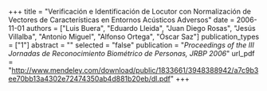 +++
title = "Verificación e Identificación de Locutor con Normalización de Vectores de Características en Entornos Acústicos Adversos"
date = 2006-11-01
authors = ["Luis Buera", "Eduardo Lleida", "Juan Diego Rosas", "Jesús Villalba", "Antonio Miguel", "Alfonso Ortega", "Óscar Saz"]
publication_types = ["1"]
abstract = ""
selected = "false"
publication = "*Proceedings of the III Jornadas de Reconocimiento Biométrico de Personas, JRBP 2006*"
url_pdf = "http://www.mendeley.com/download/public/1833661/3948388942/a7c9b3ee70bb13a4302e72474350ab4d881b20eb/dl.pdf"
+++


